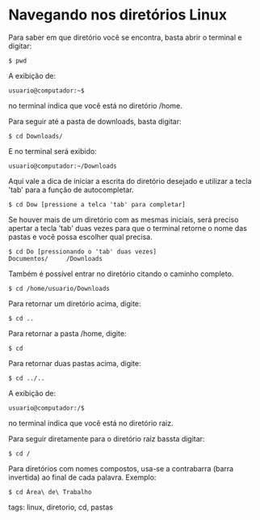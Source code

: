 # Navegando nos diretórios Linux

Para saber em que diretório você se encontra, basta abrir o terminal e digitar:

```
$ pwd
```

A exibição de:

```
usuario@computador:~$
```

no terminal indica que você está no diretório /home.

Para seguir até a pasta de downloads, basta digitar:

```
$ cd Downloads/
```

E no terminal será exibido:

```
usuario@computador:~/Downloads
```

Aqui vale a dica de iniciar a escrita do diretório desejado e utilizar a tecla 'tab' para a função de autocompletar.

```
$ cd Dow [pressione a telca 'tab' para completar]
```

Se houver mais de um diretório com as mesmas iniciais, será preciso apertar a tecla 'tab' duas vezes para que o terminal retorne o nome das pastas e você possa escolher qual precisa.

```
$ cd Do [pressionando o 'tab' duas vezes]
Documentos/     /Downloads
```

Também é possível entrar no diretório citando o caminho completo.

```
$ cd /home/usuario/Downloads
```

Para retornar um diretório acima, digite:

```
$ cd ..
```

Para retornar a pasta /home, digite:

```
$ cd
```

Para retornar duas pastas acima, digite:

```
$ cd ../..
```

A exibição de:

```
usuario@computador:/$
```

no terminal indica que você está no diretório raiz.

Para seguir diretamente para o diretório raiz bassta digitar:

```
$ cd /
```

Para diretórios com nomes compostos, usa-se a contrabarra (barra invertida) ao final de cada palavra. Exemplo:

```
$ cd Área\ de\ Trabalho
```

tags: linux, diretorio, cd, pastas

